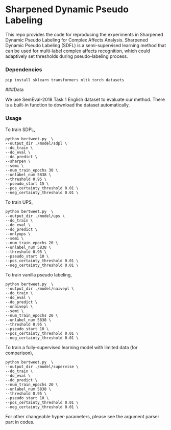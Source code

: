 Sharpened Dynamic Pseudo Labeling
=========================
This repo provides the code for reproducing the experiments 
in Sharpened Dynamic Pseudo Labeling for Complex Affects Analysis. 
Sharpened Dynamic Pseudo Labeling (SDFL) is a semi-supervised learning method that can be 
used for multi-label complex affects recognition, which could adaptively set thresholds during pseudo-labeling process.


### Dependencies
```angular2html
pip install sklearn transformers nltk torch datasets
```

###Data

We use SemEval-2018 Task 1 English dataset to evaluate our method. There is a built-in function 
to download the dataset automatically.

### Usage
To train SDPL,
```
python bertweet.py  \
--output_dir ./model/sdpl \
--do_train \
--do_eval \
--do_predict \
--sharpen \
--semi \
--num_train_epochs 30 \
--unlabel_num 5838 \
--threshold 0.95 \
--pseudo_start 15 \
--pos_certainty_threshold 0.01 \
--neg_certainty_threshold 0.01 \
```

To train UPS,

```
python bertweet.py  \
--output_dir ./model/ups \
--do_train \
--do_eval \
--do_predict \
--onlyups \
--semi \
--num_train_epochs 20 \
--unlabel_num 5838 \
--threshold 0.95 \
--pseudo_start 10 \
--pos_certainty_threshold 0.01 \
--neg_certainty_threshold 0.01 \
```

To train vanilla pseudo labeling,
```
python bertweet.py  \
--output_dir ./model/naivepl \
--do_train \
--do_eval \
--do_predict \
--onaivepl \
--semi \
--num_train_epochs 20 \
--unlabel_num 5838 \
--threshold 0.95 \
--pseudo_start 10 \
--pos_certainty_threshold 0.01 \
--neg_certainty_threshold 0.01 \
```

To train a fully-supervised learning model with limited data (for comparison),
```
python bertweet.py  \
--output_dir ./model/supervise \
--do_train \
--do_eval \
--do_predict \
--num_train_epochs 20 \
--unlabel_num 5838 \
--threshold 0.95 \
--pseudo_start 10 \
--pos_certainty_threshold 0.01 \
--neg_certainty_threshold 0.01 \
```
For other changeable hyper-parameters, please see the argument parser part in codes.
